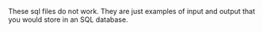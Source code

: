 These sql files do not work. They are just examples of input and output that you would store in an SQL database. 